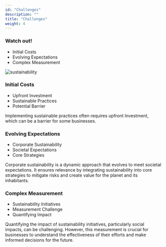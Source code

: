 ```yaml
---
id: "Challenges"
description: ""
title: "Challenges"
weight: 4
---
```


### Watch out!

- Initial Costs
- Evolving Expectations
- Complex Measurement

![sustainability](sec3-sub1-unit4-sus101-4.png)

### Initial Costs

- Upfront Investment
- Sustainable Practices
- Potential Barrier

Implementing sustainable practices often requires upfront Investment, which can be a barrier for some businesses.

### Evolving Expectations

- Corporate Sustainability
- Societal Expectations
- Core Strategies

Corporate sustainability is a dynamic approach that evolves to meet societal expectations. It ensures relevance by integrating sustainability into core strategies to mitigate risks and create value for the planet and its inhabitants.

### Complex Measurement

- Sustainability Initiatives
- Measurement Challenge
- Quantifying Impact

Quantifying the impact of sustainability initiatives, particularly social impacts, can be challenging. However, this measurement is crucial for businesses to understand the effectiveness of their efforts and make informed decisions for the future.
